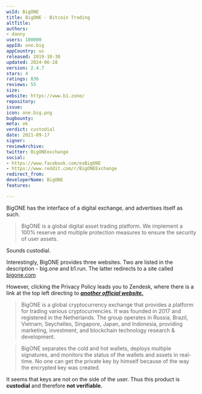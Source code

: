 ```yaml
---
wsId: BigONE
title: BigONE - Bitcoin Trading
altTitle: 
authors:
- danny
users: 100000
appId: one.big
appCountry: us
released: 2019-10-30
updated: 2024-06-28
version: 2.4.7
stars: 4
ratings: 836
reviews: 55
size: 
website: https://www.b1.zone/
repository: 
issue: 
icon: one.big.png
bugbounty: 
meta: ok
verdict: custodial
date: 2021-09-17
signer: 
reviewArchive: 
twitter: BigONEexchange
social:
- https://www.facebook.com/exBigONE
- https://www.reddit.com/r/BigONEExchange
redirect_from: 
developerName: BigONE
features: 

---
```


BigONE has the interface of a digital exchange, and advertises itself as such.

> BigONE is a global digital asset trading platform. We implement a 100% reserve and multiple protection measures to ensure the security of user assets.

Sounds custodial.

Interestingly, BigONE provides three websites. Two are listed in the description - big.one and b1.run. The latter redirects to a site called [bigone.com](https://www.bigone.com)

However, clicking the Privacy Policy leads you to Zendesk, where there is a link at the top left directing to [***another official website.***](https://www.b1.zone/en)
> BigONE is a global cryptocurrency exchange that provides a platform for trading various cryptocurrencies. It was founded in 2017 and registered in the Netherlands. The group operates in Russia, Brazil, Vietnam, Seychelles, Singapore, Japan, and Indonesia, providing marketing, investment, and blockchain technology research & development.

> BigONE separates the cold and hot wallets, deploys multiple signatures, and monitors the status of the wallets and assets in real-time. No one can get the private key by himself because of the way the encrypted key was created.

It seems that keys are not on the side of the user. Thus this product is **custodial** and therefore **not verifiable.**